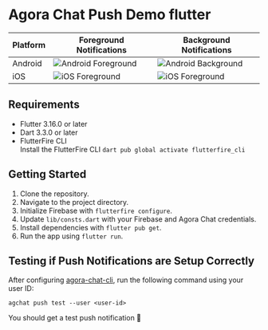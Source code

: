 # Agora Chat Push Demo flutter 

| Platform | Foreground Notifications | Background Notifications |
|----------|----------|----------|
| Android | ![Android Foreground](./screenshots/android_foreground.png) | ![Android Background](./screenshots/android_background.png)  |
| iOS | ![iOS Foreground](./screenshots/iOS_foreground.PNG) | ![iOS Foreground](./screenshots/iOS_background.PNG) |

## Requirements

* Flutter 3.16.0 or later
* Dart 3.3.0 or later
* FlutterFire CLI   
  Install the FlutterFire CLI `dart pub global activate flutterfire_cli`

## Getting Started

1. Clone the repository.
2. Navigate to the project directory.
3. Initialize Firebase with `flutterfire configure`.
4. Update `lib/consts.dart` with your Firebase and Agora Chat credentials.
5. Install dependencies with `flutter pub get`.
6. Run the app using `flutter run`.

## Testing if Push Notifications are Setup Correctly
After configuring [agora-chat-cli](https://github.com/ycj3/agora-chat-cli), run the following command using your user ID:
```
agchat push test --user <user-id>
```

You should get a test push notification 🍺

